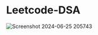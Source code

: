 # Leetcode-DSA

![Screenshot 2024-06-25 205743](https://github.com/genze121/Leetcode-DSA/assets/45147588/21a69d40-0217-4ca6-8ae4-38da0e2266e2)
